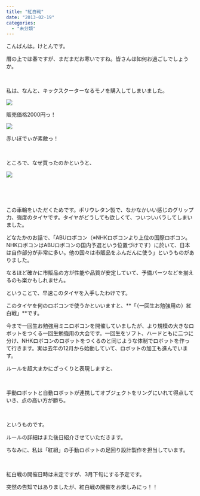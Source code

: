 ```yaml
---
title: "紅白戦"
date: "2013-02-19"
categories: 
  - "未分類"
---
```


こんばんは。けとんです。

暦の上では春ですが、まだまだお寒いですね。皆さんは如何お過ごしでしょうか。

 

私は、なんと、キックスクーターなるモノを購入してしまいました。

[![](images/DCIM0193-300x168.jpg)](http://technouskit.net/blog/?attachment_id=411)

販売価格2000円っ！

[![](images/DCIM0195-300x168.jpg)](http://technouskit.net/blog/?attachment_id=412)

赤いぼでぃが素敵っ！

 

ところで、なぜ買ったのかというと、

[![](images/DCIM0197-300x168.jpg)](http://technouskit.net/blog/?attachment_id=413)

 

 

この車輪をいただくためです。ポリウレタン製で、なかなかいい感じのグリップ力、強度のタイヤです。タイヤがどうしても欲しくて、ついついバラしてしまいました。

どなたかのお話で、「ABUロボコン（※NHKロボコンより上位の国際ロボコン。NHKロボコンはABUロボコンの国内予選という位置づけです）に於いて、日本は自作部分が非常に多い。他の国々は市販品をふんだんに使う」というものがありました。

なるほど確かに市販品の方が性能や品質が安定していて、予備パーツなどを揃えるのも楽かもしれません。

ということで、早速このタイヤを入手したわけです。

このタイヤを何のロボコンで使うかといいますと、**「（一回生お勉強用の）紅白戦」**です。

今まで一回生お勉強用ミニロボコンを開催していましたが、より規模の大きなロボットをつくる一回生勉強用の大会です。一回生をソフト、ハードともに二つに分け、NHKロボコンのロボットをつくるのと同じような体制でロボットを作って行きます。実は去年の12月から始動していて、ロボットの加工も進んでいます。

ルールを超大まかにざっくりと表現しますと、

 

手動ロボットと自動ロボットが連携してオブジェクトをリングにいれて得点していき、点の高い方が勝ち。

 

というものです。

ルールの詳細はまた後日紹介させていただきます。

ちなみに、私は「紅組」の手動ロボットの足回り設計製作を担当しています。

 

紅白戦の開催日時は未定ですが、3月下旬にする予定です。

突然の告知ではありましたが、紅白戦の開催をお楽しみにっ！！
